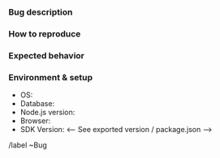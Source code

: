 <!-- Make sure that your title is descriptive! -->

### Bug description

<!-- A clear and concise description of what the bug is. -->

### How to reproduce

<!-- Use the code-snipped below or list steps to reproduce. -->

<!--
```ts
const sdk = new weclapp();


```
-->

<!--
Steps to reproduce the behavior:
1. Go to '...'
2. Change '....'
3. Run '....'
4. See error
-->

### Expected behavior

<!-- A clear and concise description of what you expected to happen. -->

### Environment & setup

<!-- In which environment does the problem occur -->

- OS: <!-- e.g. Mac OS, Windows, Debian, CentOS, ... -->
- Database: <!-- PostgreSQL, MySQL, MariaDB or SQLite -->
- Node.js version: <!-- Run `node -v` to see your Node.js version -->
- Browser: <!-- See about/version -->
- SDK Version: <-- See exported version / package.json -->

/label ~Bug
